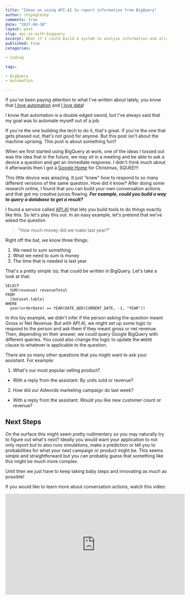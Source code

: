```yaml
---
title: "Ideas on using API.AI to report information from BigQuery"
author: chipoglesby
comments: true
date: "2017-04-30"
layout: post
slug: api-ai-with-bigquery
excerpt: What if I could build a system to analyze information and allows me to do more important work?
published: true
categories:

- Coding

tags:

- BigQuery
- Automation

---
```


If you've been paying attention to what I've written about lately, you know that
[I love automation](http://www.chipoglesby.com/2016/05/i-love-automation/) and 
[I love data](http://www.chipoglesby.com/tags/#BigQuery)! 

I know that automation is a double edged sword, but I've always said that my goal
was to automate myself out of a job. 

If you're the one building the tech to do it, that's great. If you're
the one that gets phased out, that's not good for anyone. But this post isn't
about the machine uprising. This post is about something fun!!

When we first started using BigQuery at work, one of the ideas I tossed out was
the idea that in the future, we may sit in a meeting and be able to ask a device a
question and get an immediate response. I didn't think much about it afterwards
then I got a [Google Home](https://madeby.google.com/home/) for Christmas, SQUEE!!!

This little device was amazing. It just "knew" how to respond to so many
different versions of the same question. How did it know? After doing some
research online, I found that you can build your own conversation actions and
that got my creative juices flowing. ***For example, could you build a way to query
a database to get a result?***

I found a service called [API.AI](https://api.ai/) that lets you build tools
to do things exactly like this. So let's play this out. In an easy example, 
let's pretend that we've asked the question 
> "How much money did we make last year?"

Right off the bat, we know three things:

1. We need to sum something
2. What we need to sum is money
3. The time that is needed is last year

That's a pretty simple `SQL` that could be written in BigQuery. Let's take a look
at that:

```
SELECT
  SUM(revenue) revenueTotal
FROM
  [dataset.table]
WHERE
  year(orderDate) == YEAR(DATE_ADD(CURRENT_DATE, -1, "YEAR"))
```

In this toy example, we didn't infer if the person asking the question meant
Gross or Net Revenue. But with API.AI, we might set up some logic to
respond to the person and ask them if they meant gross or net revenue. Then, 
depending on their answer, we could query Google BigQuery with different
queries. You could also change the logic to update the `WHERE` clause to
whatever is applicable to the question.

There are so many other questions that you might want to ask your assistant. For
example:

1. What's our most popular selling product?
  * With a reply from the assistant: By units sold or revenue?
2. How did our Adwords marketing campaign do last week?
  * With a reply from the assistant: Would you like new customer count or revenue?

## Next Steps

On the surface this might seem pretty rudimentary so you may naturally try to
figure out what's next? Ideally you would want your application to not only report
but to also runs simulations, make a prediction or tell you to probabilities for
what your next campaign or product might be. This seems simple and straightforward
but you can probably guess that something like this might be much more complex.

Until then we just have to keep taking baby steps and innovating as much as
possible!


If you would like to learn more about conversation actions, watch this video:

<iframe width="560" height="315" src="https://www.youtube.com/embed/HNfE0uaKcfY" frameborder="0" allowfullscreen></iframe>

